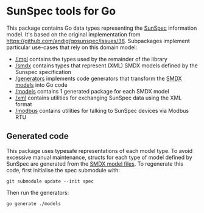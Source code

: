 # SunSpec tools for Go

This package contains Go data types representing the [SunSpec][] information model. It's based on the original implementation from https://github.com/andig/gosunspec/issues/38.
Subpackages implement particular use-cases that rely on this domain model:

 * [/impl](./impl) contains the types used by the remainder of the library
 * [/smdx](./smdx) contains types that represent (XML) SMDX models defined by the Sunspec specification
 * [/generators](./generators) implements code generators that transform the [SMDX models][SMDX] into Go code
 * [/models](./models) contains 1 generated package for each SMDX model
 * [/xml](./xml) contains utilities for exchanging SunSpec data using the XML format
 * [/modbus](./modbus) contains utilities for talking to SunSpec devices via Modbus RTU

[SunSpec]: http://sunspec.org/
[SMDX]: https://github.com/sunspec/models

## Generated code

This package uses typesafe representations of each model type. To avoid
excessive manual maintenance, structs for each type of model defined by SunSpec
are generated from the [SMDX model files][SMDX]. To regenerate this code, first
initialise the spec submodule with:

    git submodule update --init spec

Then run the generators:

    go generate ./models
